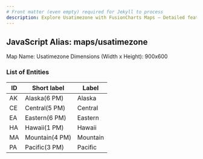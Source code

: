 ```yaml
---
# Front matter (even empty) required for Jekyll to process
description: Explore Usatimezone with FusionCharts Maps – Detailed features for seamless integration. Try now & enhance your data visualization today! 
---
```


## JavaScript Alias: maps/usatimezone

Map Name: Usatimezone
Dimensions (Width x Height): 900x600





### List of Entities

ID | Short label | Label
---|---|---|
AK|Alaska(6 PM)|Alaska
CE|Central(5 PM)|Central
EA|Eastern(6 PM)|Eastern
HA|Hawaii(1 PM)|Hawaii
MA|Mountain(4 PM)|Mountain
PA|Pacific(3 PM)|Pacific

